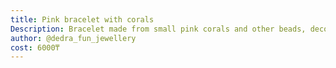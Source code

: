 ```yaml
---
title: Pink bracelet with corals
Description: Bracelet made from small pink corals and other beads, decorated with flowers
author: @dedra_fun_jewellery
cost: 6000₸
---
```

